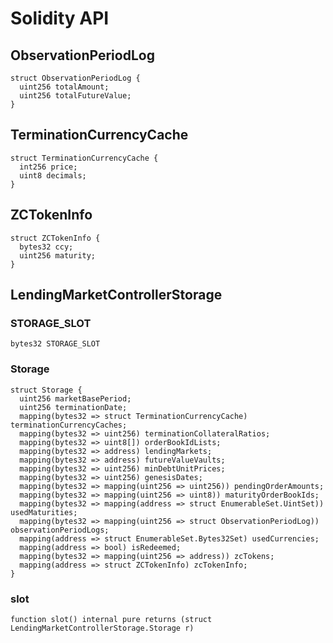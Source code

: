 # Solidity API

## ObservationPeriodLog

```solidity
struct ObservationPeriodLog {
  uint256 totalAmount;
  uint256 totalFutureValue;
}
```

## TerminationCurrencyCache

```solidity
struct TerminationCurrencyCache {
  int256 price;
  uint8 decimals;
}
```

## ZCTokenInfo

```solidity
struct ZCTokenInfo {
  bytes32 ccy;
  uint256 maturity;
}
```

## LendingMarketControllerStorage

### STORAGE_SLOT

```solidity
bytes32 STORAGE_SLOT
```

### Storage

```solidity
struct Storage {
  uint256 marketBasePeriod;
  uint256 terminationDate;
  mapping(bytes32 => struct TerminationCurrencyCache) terminationCurrencyCaches;
  mapping(bytes32 => uint256) terminationCollateralRatios;
  mapping(bytes32 => uint8[]) orderBookIdLists;
  mapping(bytes32 => address) lendingMarkets;
  mapping(bytes32 => address) futureValueVaults;
  mapping(bytes32 => uint256) minDebtUnitPrices;
  mapping(bytes32 => uint256) genesisDates;
  mapping(bytes32 => mapping(uint256 => uint256)) pendingOrderAmounts;
  mapping(bytes32 => mapping(uint256 => uint8)) maturityOrderBookIds;
  mapping(bytes32 => mapping(address => struct EnumerableSet.UintSet)) usedMaturities;
  mapping(bytes32 => mapping(uint256 => struct ObservationPeriodLog)) observationPeriodLogs;
  mapping(address => struct EnumerableSet.Bytes32Set) usedCurrencies;
  mapping(address => bool) isRedeemed;
  mapping(bytes32 => mapping(uint256 => address)) zcTokens;
  mapping(address => struct ZCTokenInfo) zcTokenInfo;
}
```

### slot

```solidity
function slot() internal pure returns (struct LendingMarketControllerStorage.Storage r)
```

